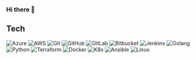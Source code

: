 ### Hi there 👋

<!--
**donovan-said/donovan-said** is a ✨ _special_ ✨ repository because its `README.md` (this file) appears on your GitHub profile.

Here are some ideas to get you started:

- 🔭 I’m currently working on ...
- 🌱 I’m currently learning ...
- 👯 I’m looking to collaborate on ...
- 🤔 I’m looking for help with ...
- 💬 Ask me about ...
- 📫 How to reach me: ...
- 😄 Pronouns: ...
- ⚡ Fun fact: ...
-->

## Tech
![Azure](https://img.shields.io/badge/-Azure-white?style=flat-square&logo=microsoft%20azure&logoColor=blue)
![AWS](https://img.shields.io/badge/-AWS-white?style=flat-square&logo=amazonaws&logoColor=orange)
![Git](https://img.shields.io/badge/-Git-white?style=flat-square&logo=git)
![GitHub](https://img.shields.io/badge/-Github-grey?style=flat-square&logo=github)
![GitLab](https://img.shields.io/badge/-Gitlab-white?style=flat-square&logo=gitlab)
![Bitbucket](https://img.shields.io/badge/-Bitbucket-white?style=flat-square&logo=bitbucket&logoColor=blue)
![Jenkins](https://img.shields.io/badge/-Jenkins-white?style=flat-square&logo=jenkins)
![Golang](https://img.shields.io/badge/-Golang-white?style=flat-square&logo=go)
![Python](https://img.shields.io/badge/-Python-white?style=flat-square&logo=python)
![Terraform](https://img.shields.io/badge/-Terraform-white?style=flat-square&logo=terraform)
![Docker](https://img.shields.io/badge/-Docker-white?style=flat-square&logo=docker)
![K8s](https://img.shields.io/badge/-K8s-white?style=flat-square&logo=kubernetes)
![Ansible](https://img.shields.io/badge/-Ansible-grey?style=flat-square&logo=ansible)
![Linux](https://img.shields.io/badge/-Linux-white?style=flat-square&logo=linux)


